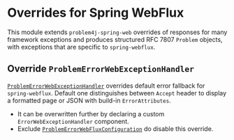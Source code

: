 # Overrides for Spring WebFlux

This module extends `problem4j-spring-web` overrides of responses for many framework exceptions and produces structured
RFC 7807 `Problem` objects, with exceptions that are specific to `spring-webflux`.

## Override `ProblemErrorWebExceptionHandler`

[`ProblemErrorWebExceptionHandler`][ProblemErrorWebExceptionHandler] overrides default error fallback for
`spring-webflux`. Default one distinguishes between `Accept` header to display a formatted page or JSON with build-in
`ErrorAttributes`.

- It can be overwritten further by declaring a custom `ErrorWebExceptionHandler` component.
- Exclude [`ProblemErrorWebFluxConfiguration`][ProblemErrorWebFluxConfiguration] do disable this override.

[ProblemErrorWebExceptionHandler]: src/main/java/io/github/malczuuu/problem4j/spring/webflux/error/ProblemErrorWebExceptionHandler.java

[ProblemErrorWebFluxConfiguration]: src/main/java/io/github/malczuuu/problem4j/spring/webflux/error/ProblemErrorWebFluxConfiguration.java
